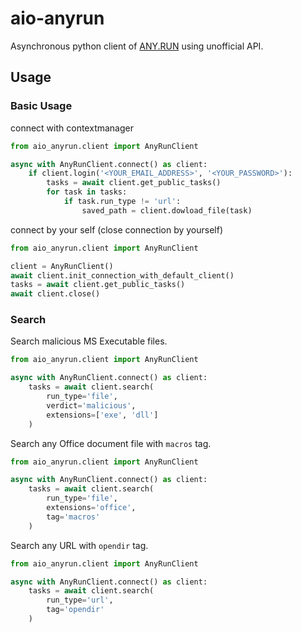 # aio-anyrun

Asynchronous python client of [ANY.RUN](https://app.any.run/) using unofficial API.

## Usage

### Basic Usage
connect with contextmanager

```python
from aio_anyrun.client import AnyRunClient

async with AnyRunClient.connect() as client:
    if client.login('<YOUR_EMAIL_ADDRESS>', '<YOUR_PASSWORD>'):
        tasks = await client.get_public_tasks()
        for task in tasks:
            if task.run_type != 'url':
                saved_path = client.dowload_file(task)
```

connect by your self (close connection by yourself)

```python
from aio_anyrun.client import AnyRunClient

client = AnyRunClient()
await client.init_connection_with_default_client()
tasks = await client.get_public_tasks()
await client.close()
```

### Search
Search malicious MS Executable files.
```python
from aio_anyrun.client import AnyRunClient

async with AnyRunClient.connect() as client:
    tasks = await client.search(
        run_type='file',
        verdict='malicious',
        extensions=['exe', 'dll']
    )
```

Search any Office document file with `macros` tag.
```python
from aio_anyrun.client import AnyRunClient

async with AnyRunClient.connect() as client:
    tasks = await client.search(
        run_type='file',
        extensions='office',
        tag='macros'
    )
```

Search any URL with `opendir` tag.
```python
from aio_anyrun.client import AnyRunClient

async with AnyRunClient.connect() as client:
    tasks = await client.search(
        run_type='url',
        tag='opendir'
    )
```